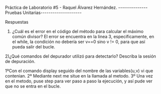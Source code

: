 Práctica de Laboratorio #5 - Raquel Álvarez Hernández. 
---------------Pruebas Unitarias---------------------

Respuestas

1) ¿Cuál es el error en el código del método para calcular el máximo común divisor? 
El error se encuentra en la linea 3, especificamente, en el while, la condición no debería ser v==0 sino v != 0, para que así pueda salir del bucle.

2)¿Qué comandos del depurador utilizó para detectarlo? Describa la sesión de depuración. 

  1ºCon el comando display seguido del nombre de las variables(u,v) vi que contenian.
  2º Mediante next me situe en la llamada al metodo. 
  3º Una vez en el metodo, puse step para ver paso a paso la ejecución, y así pude ver que no se entra en el bucle.
